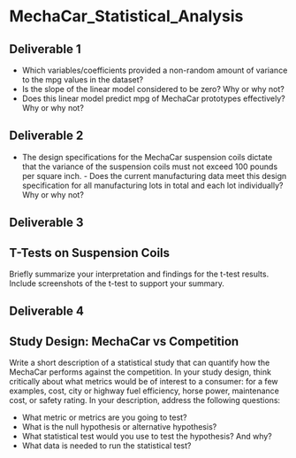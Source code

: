 # MechaCar_Statistical_Analysis

## Deliverable 1

- Which variables/coefficients provided a non-random amount of variance to the mpg values in the dataset?
- Is the slope of the linear model considered to be zero? Why or why not?
- Does this linear model predict mpg of MechaCar prototypes effectively? Why or why not?

## Deliverable 2

- The design specifications for the MechaCar suspension coils dictate that the variance of the suspension coils must not exceed 100 pounds per square inch. - Does the current manufacturing data meet this design specification for all manufacturing lots in total and each lot individually? Why or why not?

## Deliverable 3

## T-Tests on Suspension Coils

Briefly summarize your interpretation and findings for the t-test results. Include screenshots of the t-test to support your summary.

## Deliverable 4

## Study Design: MechaCar vs Competition

Write a short description of a statistical study that can quantify how the MechaCar performs against the competition. In your study design, think critically about what metrics would be of interest to a consumer: for a few examples, cost, city or highway fuel efficiency, horse power, maintenance cost, or safety rating.
In your description, address the following questions:
- What metric or metrics are you going to test?
- What is the null hypothesis or alternative hypothesis?
- What statistical test would you use to test the hypothesis? And why?
- What data is needed to run the statistical test?
